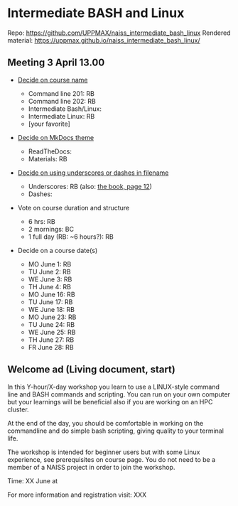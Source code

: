 # Intermediate BASH and Linux

Repo: <https://github.com/UPPMAX/naiss_intermediate_bash_linux>
Rendered material: <https://uppmax.github.io/naiss_intermediate_bash_linux/>

## Meeting 3 April 13.00

- [Decide on course name](https://github.com/UPPMAX/naiss_intermediate_bash_linux/issues/9)
    - Command line 201: RB
    - Command line 202: RB
    - Intermediate Bash/Linux:
    - Intermediate Linux: RB
    - [your favorite]
- [Decide on MkDocs theme](https://github.com/UPPMAX/naiss_intermediate_bash_linux/issues/10)
    - ReadTheDocs:
    - Materials: RB
- [Decide on using underscores or dashes in filename](https://github.com/UPPMAX/naiss_intermediate_bash_linux/issues/12)
    - Underscores: RB (also: [the book, page 12](https://github.com/UPPMAX/naiss_intermediate_bash_linux/blob/main/docs/books/the_linux_command_line.pdf))
    - Dashes:

- Vote on course duration and structure
    - 6 hrs: RB
    - 2 mornings: BC
    - 1 full day (RB: ~6 hours?): RB

- Decide on a course date(s)
    - MO June 1: RB
    - TU June 2: RB
    - WE June 3: RB
    - TH June 4: RB
    - MO June 16: RB
    - TU June 17: RB
    - WE June 18: RB
    - MO June 23: RB
    - TU June 24: RB
    - WE June 25: RB
    - TH June 27: RB
    - FR June 28: RB

## Welcome ad (Living document, start)

In this Y-hour/X-day workshop you learn to use a LINUX-style command line and BASH commands and scripting.
You can run on your own computer but your learnings will be beneficial also if you are working on an HPC cluster.

At the end of the day, you should be comfortable in working on the commandline and do simple bash scripting, giving quality to your terminal life.

The workshop is intended for beginner users but with some Linux experience, see prerequisites on course page. You do not need to be a member of a NAISS project in order to join the workshop.

Time: XX June at

For more information and registration visit: XXX

